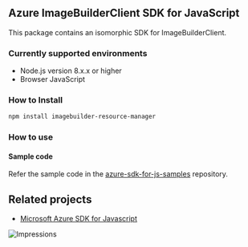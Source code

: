 ## Azure ImageBuilderClient SDK for JavaScript

This package contains an isomorphic SDK for ImageBuilderClient.

### Currently supported environments

- Node.js version 8.x.x or higher
- Browser JavaScript

### How to Install

```bash
npm install imagebuilder-resource-manager
```

### How to use

#### Sample code

Refer the sample code in the [azure-sdk-for-js-samples](https://github.com/Azure/azure-sdk-for-js-samples) repository.

## Related projects

- [Microsoft Azure SDK for Javascript](https://github.com/Azure/azure-sdk-for-js)


![Impressions](https://azure-sdk-impressions.azurewebsites.net/api/impressions/azure-sdk-for-js%2Fsdk%2Fcdn%2Farm-cdn%2FREADME.png)